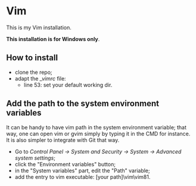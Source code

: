 # Vim
This is my Vim installation.

**This installation is for Windows only**.

## How to install

- clone the repo;
- adapt the _\_vimrc_ file:
  - line 53: set your default working dir.

## Add the path to the system environment variables
It can be handy to have vim path in the system environment variable; that way, one can open vim or gvim simply by typing it in the CMD for instance.  
It is also simpler to integrate with Git that way.  

- Go to _Control Panel -> System and Security -> System -> Advanced system settings_;
- click the "Environment variables" button;
- in the "System variables" part, edit the "Path" variable;
- add the entry to vim executable: [your path]\vim\vim81.

